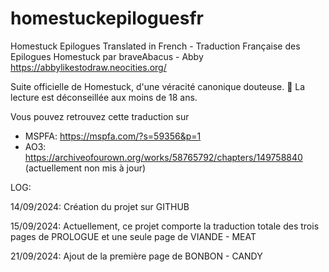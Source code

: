 # homestuckepiloguesfr
Homestuck Epilogues Translated in French - Traduction Française des Epilogues Homestuck par braveAbacus - Abby
https://abbylikestodraw.neocities.org/


Suite officielle de Homestuck, d'une véracité canonique douteuse.
🔞 La lecture est déconseillée aux moins de 18 ans.

Vous pouvez retrouvez cette traduction sur
- MSPFA:
  https://mspfa.com/?s=59356&p=1
- AO3:
  https://archiveofourown.org/works/58765792/chapters/149758840
(actuellement non mis à jour)

LOG:

14/09/2024:
Création du projet sur GITHUB

15/09/2024:
Actuellement, ce projet comporte la traduction totale des trois pages de PROLOGUE et une seule page de VIANDE - MEAT

21/09/2024:
Ajout de la première page de BONBON - CANDY
